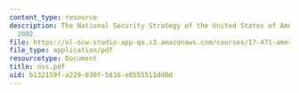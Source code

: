 ```yaml
---
content_type: resource
description: The National Security Strategy of the United States of America, September
  2002.
file: https://ol-ocw-studio-app-qa.s3.amazonaws.com/courses/17-471-american-national-security-policy-fall-2002/b132159fa229030f5816e0555511dd0d_nss.pdf
file_type: application/pdf
resourcetype: Document
title: nss.pdf
uid: b132159f-a229-030f-5816-e0555511dd0d
---
```

